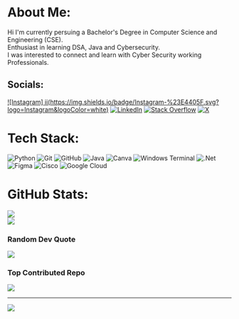 #  About Me:
Hi I'm currently persuing a Bachelor's Degree in Computer Science and Engineering (CSE).<br>Enthusiast in learning DSA, Java and Cybersecurity.<br>I was interested to connect and learn with Cyber Security working Professionals.


##  Socials:
[![Instagram] ii(https://img.shields.io/badge/Instagram-%23E4405F.svg?logo=Instagram&logoColor=white)](https://instagram.com/_._mousigan_._) [![LinkedIn](https://img.shields.io/badge/LinkedIn-%230077B5.svg?logo=linkedin&logoColor=white)](https://linkedin.com/in/mousigan) [![Stack Overflow](https://img.shields.io/badge/-Stackoverflow-FE7A16?logo=stack-overflow&logoColor=white)](https://stackoverflow.com/users/mousigan ) [![X](https://img.shields.io/badge/X-black.svg?logo=X&logoColor=white)](https://x.com/mousigan) 

# Tech Stack:
![Python](https://img.shields.io/badge/python-3670A0?style=for-the-badge&logo=python&logoColor=ffdd54) ![Git](https://img.shields.io/badge/git-%23F05033.svg?style=for-the-badge&logo=git&logoColor=white) ![GitHub](https://img.shields.io/badge/github-%23121011.svg?style=for-the-badge&logo=github&logoColor=white) ![Java](https://img.shields.io/badge/java-%23ED8B00.svg?style=for-the-badge&logo=openjdk&logoColor=white) ![Canva](https://img.shields.io/badge/Canva-%2300C4CC.svg?style=for-the-badge&logo=Canva&logoColor=white) ![Windows Terminal](https://img.shields.io/badge/Windows%20Terminal-%234D4D4D.svg?style=for-the-badge&logo=windows-terminal&logoColor=white) ![.Net](https://img.shields.io/badge/.NET-5C2D91?style=for-the-badge&logo=.net&logoColor=white) ![Figma](https://img.shields.io/badge/figma-%23F24E1E.svg?style=for-the-badge&logo=figma&logoColor=white) ![Cisco](https://img.shields.io/badge/cisco-%23049fd9.svg?style=for-the-badge&logo=cisco&logoColor=black) ![Google Cloud](https://img.shields.io/badge/GoogleCloud-%234285F4.svg?style=for-the-badge&logo=google-cloud&logoColor=white)
# GitHub Stats:
![](https://github-readme-streak-stats.herokuapp.com/?user=mousigan-git&theme=dark&hide_border=false)<br/>
![](https://github-readme-stats.vercel.app/api/top-langs/?username=mousigan-git&theme=dark&hide_border=false&include_all_commits=true&count_private=true&layout=compact)

### Random Dev Quote
![](https://quotes-github-readme.vercel.app/api?type=vetical&theme=radical)

###  Top Contributed Repo
![](https://github-contributor-stats.vercel.app/api?username=mousigan-git&limit=5&theme=dark&combine_all_yearly_contributions=true)

---
[![](https://visitcount.itsvg.in/api?id=mousigan-git&icon=0&color=0)](https://visitcount.itsvg.in)

<!-- Proudly created with GPRM ( https://gprm.itsvg.in ) -->
